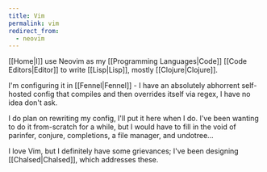 ```yaml
---
title: Vim
permalink: vim
redirect_from:
  - neovim
---
```


[[Home|I]] use Neovim as my [[Programming Languages|Code]] [[Code Editors|Editor]] to write [[Lisp|Lisp]], mostly [[Clojure|Clojure]].

I'm configuring it in [[Fennel|Fennel]] - I have an absolutely abhorrent self-hosted config that compiles and then overrides itself via regex, I have no idea don't ask.

I do plan on rewriting my config, I'll put it here when I do. I've been wanting to do it from-scratch for a while, but I would have to fill in the void of parinfer, conjure, completions, a file manager, and undotree...

I love Vim, but I definitely have some grievances; I've been designing [[Chalsed|Chalsed]], which addresses these.
